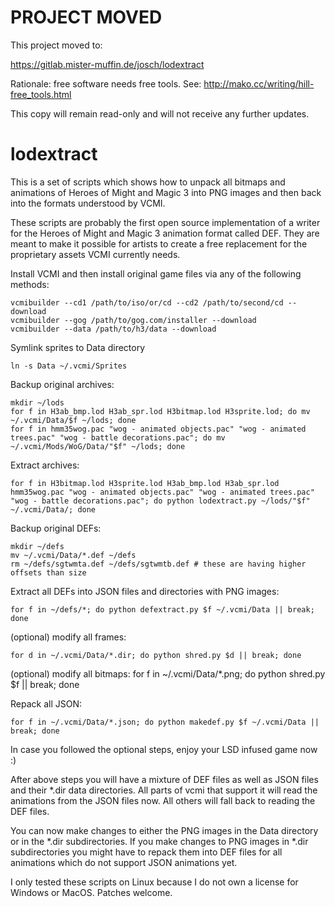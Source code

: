 PROJECT MOVED
=============

This project moved to:

https://gitlab.mister-muffin.de/josch/lodextract

Rationale: free software needs free tools. See: http://mako.cc/writing/hill-free_tools.html

This copy will remain read-only and will not receive any further updates.

lodextract
==========

This is a set of scripts which shows how to unpack all bitmaps and animations
of Heroes of Might and Magic 3 into PNG images and then back into the formats
understood by VCMI.

These scripts are probably the first open source implementation of a writer for
the Heroes of Might and Magic 3 animation format called DEF. They are meant to
make it possible for artists to create a free replacement for the proprietary
assets VCMI currently needs.

Install VCMI and then install original game files via any of the following methods:

	vcmibuilder --cd1 /path/to/iso/or/cd --cd2 /path/to/second/cd --download
	vcmibuilder --gog /path/to/gog.com/installer --download
	vcmibuilder --data /path/to/h3/data --download

Symlink sprites to Data directory

	ln -s Data ~/.vcmi/Sprites

Backup original archives:

	mkdir ~/lods
	for f in H3ab_bmp.lod H3ab_spr.lod H3bitmap.lod H3sprite.lod; do mv ~/.vcmi/Data/$f ~/lods; done
	for f in hmm35wog.pac "wog - animated objects.pac" "wog - animated trees.pac" "wog - battle decorations.pac"; do mv ~/.vcmi/Mods/WoG/Data/"$f" ~/lods; done

Extract archives:

	for f in H3bitmap.lod H3sprite.lod H3ab_bmp.lod H3ab_spr.lod hmm35wog.pac "wog - animated objects.pac" "wog - animated trees.pac" "wog - battle decorations.pac"; do python lodextract.py ~/lods/"$f" ~/.vcmi/Data/; done

Backup original DEFs:

	mkdir ~/defs
	mv ~/.vcmi/Data/*.def ~/defs
	rm ~/defs/sgtwmta.def ~/defs/sgtwmtb.def # these are having higher offsets than size

Extract all DEFs into JSON files and directories with PNG images:

	for f in ~/defs/*; do python defextract.py $f ~/.vcmi/Data || break; done

(optional) modify all frames:

	for d in ~/.vcmi/Data/*.dir; do python shred.py $d || break; done

(optional) modify all bitmaps:
	for f in ~/.vcmi/Data/*.png; do python shred.py $f || break; done

Repack all JSON:

	for f in ~/.vcmi/Data/*.json; do python makedef.py $f ~/.vcmi/Data || break; done

In case you followed the optional steps, enjoy your LSD infused game now :)

After above steps you will have a mixture of DEF files as well as JSON
files and their *.dir data directories. All parts of vcmi that support it will
read the animations from the JSON files now. All others will fall back to
reading the DEF files.

You can now make changes to either the PNG images in the Data directory or in
the *.dir subdirectories. If you make changes to PNG images in *.dir
subdirectories you might have to repack them into DEF files for all animations
which do not support JSON animations yet.

I only tested these scripts on Linux because I do not own a license for Windows
or MacOS. Patches welcome.

